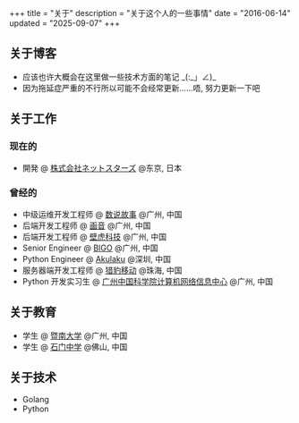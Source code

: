 +++
title = "关于"
description = "关于这个人的一些事情"
date = "2016-06-14"
updated = "2025-09-07"
+++

## 关于博客
* 应该也许大概会在这里做一些技术方面的笔记 \_(:\_」∠)\_
* 因为拖延症严重的不行所以可能不会经常更新......唔, 努力更新一下吧
## 关于工作
### 现在的
* 開発 @ [株式会社ネットスターズ](https://www.netstars.co.jp/) @东京, 日本
### 曾经的
* 中级运维开发工程师 @ [数说故事](https://www.datastory.com.cn/) @广州, 中国
* 后端开发工程师 @ [画音](https://huayinapp.com/) @广州, 中国
* 后端开发工程师 @ [壁虎科技](https://app.piaodian.cn/) @广州, 中国
* Senior Engineer @ [BIGO](https://www.bigo.sg/) @广州, 中国
* Python Engineer @ [Akulaku](https://www.akulaku.com/) @深圳, 中国
* 服务器端开发工程师 @ [猎豹移动](https://www.cmcm.com/) @珠海, 中国
* Python 开发实习生 @ [广州中国科学院计算机网络信息中心](http://www.cnicg.cn/) @广州, 中国
## 关于教育
* 学生 @ [暨南大学](https://www.jnu.edu.cn/) @广州, 中国
* 学生 @ [石门中学](http://www.shimen.org/) @佛山, 中国
## 关于技术
* Golang
* Python
